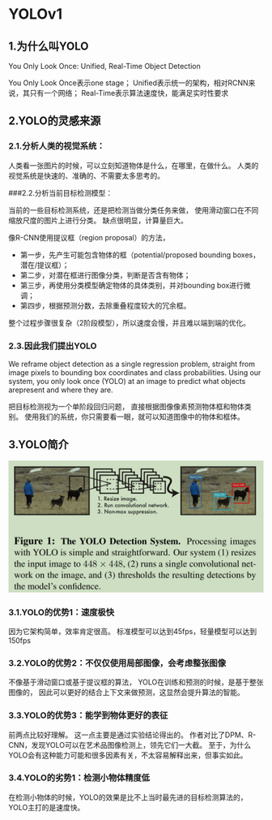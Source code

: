 # YOLOv1

## 1.为什么叫YOLO
You Only Look Once: Unified, Real-Time Object Detection

You Only Look Once表示one stage；
Unified表示统一的架构，相对RCNN来说，其只有一个网络；
Real-Time表示算法速度快，能满足实时性要求

## 2.YOLO的灵感来源
### 2.1.分析人类的视觉系统：

人类看一张图片的时候，可以立刻知道物体是什么，在哪里，在做什么。
人类的视觉系统是快速的、准确的、不需要太多思考的。

###2.2.分析当前目标检测模型：

当前的一些目标检测系统，还是把检测当做分类任务来做，
使用滑动窗口在不同缩放尺度的图片上进行分类。
缺点很明显，计算量巨大。

像R-CNN使用提议框（region proposal）的方法，
- 第一步，先产生可能包含物体的框（potential/proposed bounding boxes，潜在/提议框）；
- 第二步，对潜在框进行图像分类，判断是否含有物体；
- 第三步，再使用分类模型确定物体的具体类别，并对bounding box进行微调；
- 第四步，根据预测分数，去除重叠程度较大的冗余框。

整个过程步骤很复杂（2阶段模型），所以速度会慢，并且难以端到端的优化。

### 2.3.因此我们提出YOLO
We reframe object detection as a single regression problem, 
straight from image pixels to bounding box coordinates and class probabilities. 
Using our system, you only look once (YOLO) at an image to 
predict what objects arepresent and where they are.

把目标检测视为一个单阶段回归问题，
直接根据图像像素预测物体框和物体类别。
使用我们的系统，你只需要看一眼，就可以知道图像中的物体和框体。

## 3.YOLO简介
![img.png](img.png)

### 3.1.YOLO的优势1：速度极快
因为它架构简单，效率肯定很高。
标准模型可以达到45fps，轻量模型可以达到150fps

### 3.2.YOLO的优势2：不仅仅使用局部图像，会考虑整张图像
不像基于滑动窗口或基于提议框的算法，
YOLO在训练和预测的时候，是基于整张图像的，
因此可以更好的结合上下文来做预测，这显然会提升算法的智能。

### 3.3.YOLO的优势3：能学到物体更好的表征
前两点比较好理解。
这一点主要是通过实验结论得出的。
作者对比了DPM、R-CNN，发现YOLO可以在艺术品图像检测上，领先它们一大截。
至于，为什么YOLO会有这种能力可能和很多因素有关，不太容易解释出来，但事实如此。

### 3.4.YOLO的劣势1：检测小物体精度低
在检测小物体的时候，YOLO的效果是比不上当时最先进的目标检测算法的，
YOLO主打的是速度快。





